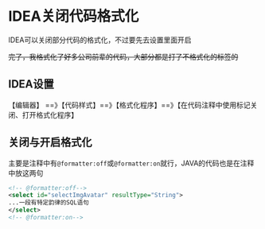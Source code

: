 # IDEA关闭代码格式化

IDEA可以关闭部分代码的格式化，不过要先去设置里面开启

~~完了，我格式化了好多公司前辈的代码，大部分都是打了不格式化的标签的~~

## IDEA设置

【编辑器】 ==》【代码样式】==》【格式化程序】==》【在代码注释中使用标记关闭、打开格式化程序】

## 关闭与开启格式化

主要是注释中有`@formatter:off`或`@formatter:on`就行，JAVA的代码也是在注释中放这两句

```xml
<!-- @formatter:off-->
<select id="selectImgAvatar" resultType="String">
...一段有特定韵律的SQL语句
</select>
<!-- @formatter:on-->
```

